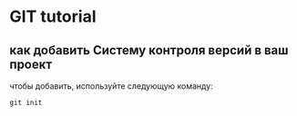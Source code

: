 # GIT tutorial 

## как добавить Систему контроля версий в ваш проект ##

чтобы добавить, используйте следующую команду:

```git init```  

